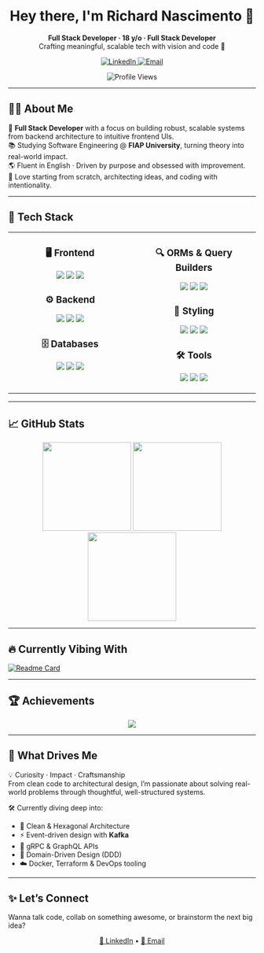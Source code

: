 <h1 align="center">Hey there, I'm Richard Nascimento 👋</h1>

<p align="center">
  <b>Full Stack Developer · 18 y/o · Full Stack Developer</b><br/>
  Crafting meaningful, scalable tech with vision and code 🚀
</p>

<p align="center">
  <a href="https://www.linkedin.com/in/richardnascimento18" target="_blank">
    <img alt="LinkedIn" src="https://img.shields.io/badge/-LinkedIn-0A66C2?style=for-the-badge&logo=linkedin&logoColor=white" />
  </a>
  <a href="mailto:juniordomingos1980@gmail.com">
    <img alt="Email" src="https://img.shields.io/badge/-Email-D14836?style=for-the-badge&logo=gmail&logoColor=white" />
  </a>
</p>

<p align="center">
  <img src="https://komarev.com/ghpvc/?username=richardnascimento18&style=for-the-badge&color=brightgreen" alt="Profile Views" />
</p>

---

## 👨‍💻 About Me

🎯 **Full Stack Developer** with a focus on building robust, scalable systems from backend architecture to intuitive frontend UIs.  
📚 Studying Software Engineering @ **FIAP University**, turning theory into real-world impact.  
🌎 Fluent in English · Driven by purpose and obsessed with improvement.  
🧠 Love starting from scratch, architecting ideas, and coding with intentionality.

---

## 🧰 Tech Stack

<div align="center">

<table>
<tr>
<td align="center" valign="top" width="50%">

### 🖥️ Frontend  
<p>
  <img src="https://img.shields.io/badge/Next.js-000000?style=for-the-badge&logo=next.js&logoColor=white" />
  <img src="https://img.shields.io/badge/React-61DAFB?style=for-the-badge&logo=react&logoColor=black" />
  <img src="https://img.shields.io/badge/Angular-DD0031?style=for-the-badge&logo=angular&logoColor=white" />
</p>

### ⚙️ Backend  
<p>
  <img src="https://img.shields.io/badge/Node.js-339933?style=for-the-badge&logo=node.js&logoColor=white" />
  <img src="https://img.shields.io/badge/Nest.js-E0234E?style=for-the-badge&logo=nestjs&logoColor=white" />
  <img src="https://img.shields.io/badge/TypeScript-3178C6?style=for-the-badge&logo=typescript&logoColor=white" />
</p>

### 🗄️ Databases  
<p>
  <img src="https://img.shields.io/badge/MongoDB-47A248?style=for-the-badge&logo=mongodb&logoColor=white" />
  <img src="https://img.shields.io/badge/MySQL-4479A1?style=for-the-badge&logo=mysql&logoColor=white" />
  <img src="https://img.shields.io/badge/PostgreSQL-4169E1?style=for-the-badge&logo=postgresql&logoColor=white" />
</p>

</td>

<td align="center" valign="top" width="50%">

### 🔍 ORMs & Query Builders  
<p>
  <img src="https://img.shields.io/badge/Prisma-2D3748?style=for-the-badge&logo=prisma&logoColor=white" />
  <img src="https://img.shields.io/badge/Sequelize-52B0E7?style=for-the-badge&logo=sequelize&logoColor=white" />
  <img src="https://img.shields.io/badge/Knex.js-7B4C9C?style=for-the-badge&logo=Knex.js&logoColor=white" />
</p>

### 🎨 Styling  
<p>
  <img src="https://img.shields.io/badge/TailwindCSS-38B2AC?style=for-the-badge&logo=tailwind-css&logoColor=white" />
  <img src="https://img.shields.io/badge/Sass-CC6699?style=for-the-badge&logo=sass&logoColor=white" />
  <img src="https://img.shields.io/badge/Styled--Components-DB7093?style=for-the-badge&logo=styled-components&logoColor=white" />
</p>

### 🛠️ Tools  
<p>
  <img src="https://img.shields.io/badge/Git-F05032?style=for-the-badge&logo=git&logoColor=white" />
  <img src="https://img.shields.io/badge/Postman-FF6C37?style=for-the-badge&logo=postman&logoColor=white" />
  <img src="https://img.shields.io/badge/Docker-2496ED?style=for-the-badge&logo=docker&logoColor=white" />
</p>

</td>
</tr>
</table>

</div>

---

## 📈 GitHub Stats

<div align="center">
  <img height="180em" src="https://github-readme-stats.vercel.app/api?username=richardnascimento18&show_icons=true&theme=radical&hide_border=true&include_all_commits=true&count_private=true"/>
  <img height="180em" src="https://github-readme-streak-stats.herokuapp.com/?user=richardnascimento18&theme=radical&hide_border=true"/>
</div>

<div align="center">
  <img height="180em" src="https://github-readme-stats.vercel.app/api/top-langs/?username=richardnascimento18&layout=donut&theme=radical&hide_border=true&langs_count=8"/>
</div>

---

## 🔥 Currently Vibing With

[![Readme Card](https://github-readme-stats.vercel.app/api/pin/?username=richardnascimento18&repo=the-news-case-project&theme=radical)](https://github.com/richardnascimento18/the-news-case-project)

---

## 🏆 Achievements

<p align="center">
  <img src="https://github-profile-trophy.vercel.app/?username=richardnascimento18&theme=radical&margin-w=15&margin-h=15" />
</p>

---

## 🧠 What Drives Me

💡 Curiosity · Impact · Craftsmanship  
From clean code to architectural design, I’m passionate about solving real-world problems through thoughtful, well-structured systems.

🛠️ Currently diving deep into:
- 🧱 Clean & Hexagonal Architecture  
- ⚡ Event-driven design with **Kafka**  
- 🔗 gRPC & GraphQL APIs  
- 🧩 Domain-Driven Design (DDD)  
- ☁️ Docker, Terraform & DevOps tooling

---

## ✨ Let’s Connect

Wanna talk code, collab on something awesome, or brainstorm the next big idea?

<p align="center">
  <a href="https://www.linkedin.com/in/richardnascimento18" target="_blank">🔗 LinkedIn</a> • 
  <a href="mailto:juniordomingos1980@gmail.com">📩 Email</a>
</p>
